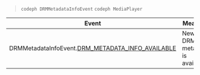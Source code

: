 ---
---

>`codeph DRMMetadataInfoEvent`
>`codeph MediaPlayer`
<table frame="all" colsep="1" rowsep="1"> 
 <tgroup cols="2" colsep="1" rowsep="1" class="FormatA"> 
  <colspec colnum="1" colname="1" colwidth="3*" /> 
  <colspec colnum="2" colname="2" colwidth="1*" /> 
  <thead> 
   <tr rowsep="1"> 
    <th colname="1" class="entry">Event </th> 
    <th colname="2" class="entry">Meaning </th> 
   </tr> 
  </thead> 
  <tbody> 
   <tr rowsep="0"> 
    <td colname="1"><span class="codeph">DRMMetadataInfoEvent.<a href="http://help.adobe.com/en_US/primetime/api/psdk/asdoc-dhls_1.4/com/adobe/mediacore/events/DRMMetadataInfoEvent.html#DRM_METADATA_INFO_AVAILABLE" format="http" scope="external">DRM_METADATA_INFO_AVAILABLE</a></span></td> 
    <td colname="2">New DRM metadata is available. </td> 
   </tr> 
  </tbody> 
 </tgroup> 
</table>

>
